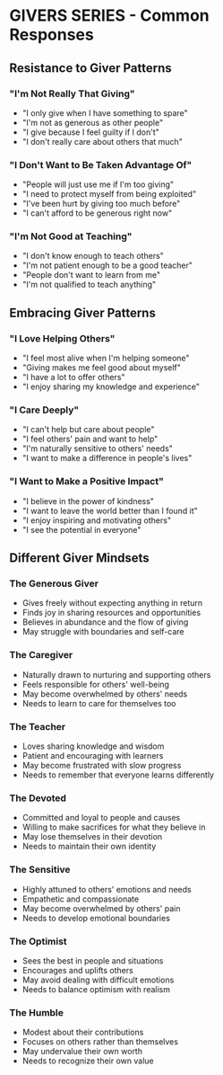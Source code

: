 # GIVERS SERIES - Common Responses

## Resistance to Giver Patterns

### "I'm Not Really That Giving"
- "I only give when I have something to spare"
- "I'm not as generous as other people"
- "I give because I feel guilty if I don't"
- "I don't really care about others that much"

### "I Don't Want to Be Taken Advantage Of"
- "People will just use me if I'm too giving"
- "I need to protect myself from being exploited"
- "I've been hurt by giving too much before"
- "I can't afford to be generous right now"

### "I'm Not Good at Teaching"
- "I don't know enough to teach others"
- "I'm not patient enough to be a good teacher"
- "People don't want to learn from me"
- "I'm not qualified to teach anything"

## Embracing Giver Patterns

### "I Love Helping Others"
- "I feel most alive when I'm helping someone"
- "Giving makes me feel good about myself"
- "I have a lot to offer others"
- "I enjoy sharing my knowledge and experience"

### "I Care Deeply"
- "I can't help but care about people"
- "I feel others' pain and want to help"
- "I'm naturally sensitive to others' needs"
- "I want to make a difference in people's lives"

### "I Want to Make a Positive Impact"
- "I believe in the power of kindness"
- "I want to leave the world better than I found it"
- "I enjoy inspiring and motivating others"
- "I see the potential in everyone"

## Different Giver Mindsets

### The Generous Giver
- Gives freely without expecting anything in return
- Finds joy in sharing resources and opportunities
- Believes in abundance and the flow of giving
- May struggle with boundaries and self-care

### The Caregiver
- Naturally drawn to nurturing and supporting others
- Feels responsible for others' well-being
- May become overwhelmed by others' needs
- Needs to learn to care for themselves too

### The Teacher
- Loves sharing knowledge and wisdom
- Patient and encouraging with learners
- May become frustrated with slow progress
- Needs to remember that everyone learns differently

### The Devoted
- Committed and loyal to people and causes
- Willing to make sacrifices for what they believe in
- May lose themselves in their devotion
- Needs to maintain their own identity

### The Sensitive
- Highly attuned to others' emotions and needs
- Empathetic and compassionate
- May become overwhelmed by others' pain
- Needs to develop emotional boundaries

### The Optimist
- Sees the best in people and situations
- Encourages and uplifts others
- May avoid dealing with difficult emotions
- Needs to balance optimism with realism

### The Humble
- Modest about their contributions
- Focuses on others rather than themselves
- May undervalue their own worth
- Needs to recognize their own value
